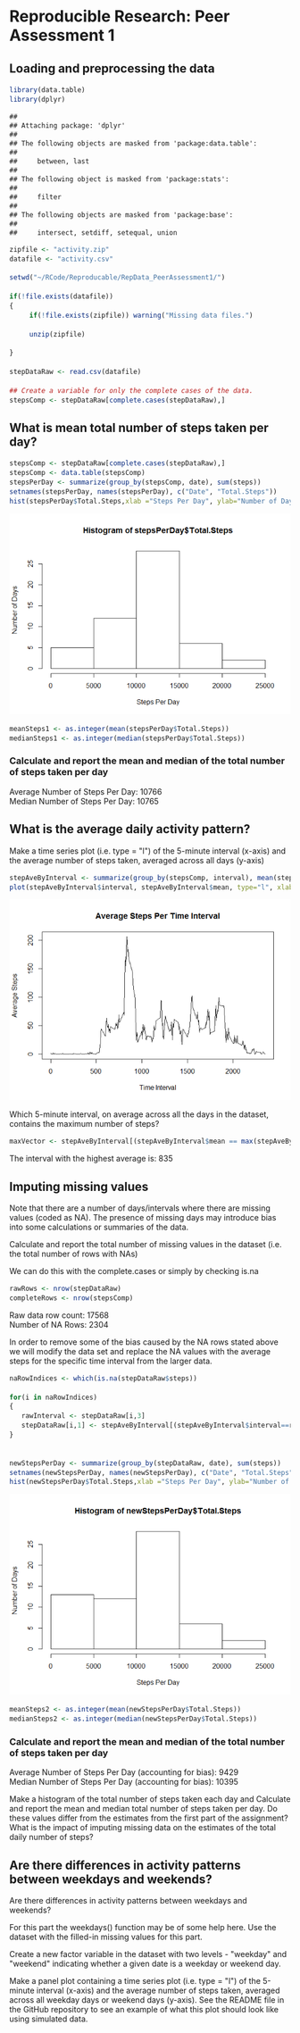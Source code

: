 # Reproducible Research: Peer Assessment 1


## Loading and preprocessing the data


```r
library(data.table)
library(dplyr)
```

```
## 
## Attaching package: 'dplyr'
## 
## The following objects are masked from 'package:data.table':
## 
##     between, last
## 
## The following object is masked from 'package:stats':
## 
##     filter
## 
## The following objects are masked from 'package:base':
## 
##     intersect, setdiff, setequal, union
```

```r
zipfile <- "activity.zip"
datafile <- "activity.csv"

setwd("~/RCode/Reproducable/RepData_PeerAssessment1/")

if(!file.exists(datafile))
{
     if(!file.exists(zipfile)) warning("Missing data files.")
     
     unzip(zipfile)
          
}

stepDataRaw <- read.csv(datafile)

## Create a variable for only the complete cases of the data.
stepsComp <- stepDataRaw[complete.cases(stepDataRaw),]
```

## What is mean total number of steps taken per day?


```r
stepsComp <- stepDataRaw[complete.cases(stepDataRaw),]
stepsComp <- data.table(stepsComp)
stepsPerDay <- summarize(group_by(stepsComp, date), sum(steps))
setnames(stepsPerDay, names(stepsPerDay), c("Date", "Total.Steps"))
hist(stepsPerDay$Total.Steps,xlab ="Steps Per Day", ylab="Number of Days")
```

![](PA1_template_files/figure-html/unnamed-chunk-2-1.png) 

```r
meanSteps1 <- as.integer(mean(stepsPerDay$Total.Steps))
medianSteps1 <- as.integer(median(stepsPerDay$Total.Steps))
```

### Calculate and report the mean and median of the total number of steps taken per day
Average Number of Steps Per Day: 10766  
Median Number of Steps Per Day: 10765

## What is the average daily activity pattern?
Make a time series plot (i.e. type = "l") of the 5-minute interval (x-axis) and the average number of steps taken, averaged across all days (y-axis)


```r
stepAveByInterval <- summarize(group_by(stepsComp, interval), mean(steps))
plot(stepAveByInterval$interval, stepAveByInterval$mean, type="l", xlab="Time Interval", ylab="Average Steps", main ="Average Steps Per Time Interval")
```

![](PA1_template_files/figure-html/unnamed-chunk-3-1.png) 

Which 5-minute interval, on average across all the days in the dataset, contains the maximum number of steps?

```r
maxVector <- stepAveByInterval[(stepAveByInterval$mean == max(stepAveByInterval$mean)),]
```

The interval with the highest average is: 835


## Imputing missing values
Note that there are a number of days/intervals where there are missing values (coded as NA). The presence of missing days may introduce bias into some calculations or summaries of the data.

Calculate and report the total number of missing values in the dataset (i.e. the total number of rows with NAs)

We can do this with the complete.cases or simply by checking is.na

```r
rawRows <- nrow(stepDataRaw)
completeRows <- nrow(stepsComp)
```

Raw data row count:  17568  
Number of NA Rows: 2304

In order to remove some of the bias caused by the NA rows stated above we will modify the data set and replace the NA values with the average steps for the specific time interval from the larger data.


```r
naRowIndices <- which(is.na(stepDataRaw$steps))

for(i in naRowIndices)
{
   rawInterval <- stepDataRaw[i,3]
   stepDataRaw[i,1] <- stepAveByInterval[(stepAveByInterval$interval==rawInterval),2]
}


newStepsPerDay <- summarize(group_by(stepDataRaw, date), sum(steps))
setnames(newStepsPerDay, names(newStepsPerDay), c("Date", "Total.Steps"))
hist(newStepsPerDay$Total.Steps,xlab ="Steps Per Day", ylab="Number of Days")
```

![](PA1_template_files/figure-html/unnamed-chunk-6-1.png) 

```r
meanSteps2 <- as.integer(mean(newStepsPerDay$Total.Steps))
medianSteps2 <- as.integer(median(newStepsPerDay$Total.Steps))
```

### Calculate and report the mean and median of the total number of steps taken per day
Average Number of Steps Per Day (accounting for bias): 9429  
Median Number of Steps Per Day (accounting for bias): 10395


Make a histogram of the total number of steps taken each day and Calculate and report the mean and median total number of steps taken per day. Do these values differ from the estimates from the first part of the assignment? What is the impact of imputing missing data on the estimates of the total daily number of steps?



## Are there differences in activity patterns between weekdays and weekends?
Are there differences in activity patterns between weekdays and weekends?

For this part the weekdays() function may be of some help here. Use the dataset with the filled-in missing values for this part.

Create a new factor variable in the dataset with two levels - "weekday" and "weekend" indicating whether a given date is a weekday or weekend day.

Make a panel plot containing a time series plot (i.e. type = "l") of the 5-minute interval (x-axis) and the average number of steps taken, averaged across all weekday days or weekend days (y-axis). See the README file in the GitHub repository to see an example of what this plot should look like using simulated data.

